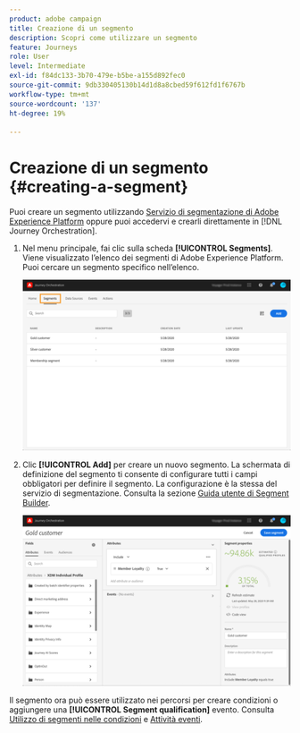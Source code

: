 ```yaml
---
product: adobe campaign
title: Creazione di un segmento
description: Scopri come utilizzare un segmento
feature: Journeys
role: User
level: Intermediate
exl-id: f84dc133-3b70-479e-b5be-a155d892fec0
source-git-commit: 9db330405130b14d1d8a8cbed59f612fd1f6767b
workflow-type: tm+mt
source-wordcount: '137'
ht-degree: 19%

---
```


# Creazione di un segmento {#creating-a-segment}

Puoi creare un segmento utilizzando [Servizio di segmentazione di Adobe Experience Platform](https://experienceleague.adobe.com/docs/experience-platform/segmentation/home.html?lang=it) oppure puoi accedervi e crearli direttamente in [!DNL Journey Orchestration].

1. Nel menu principale, fai clic sulla scheda **[!UICONTROL Segments]**. Viene visualizzato l’elenco dei segmenti di Adobe Experience Platform. Puoi cercare un segmento specifico nell’elenco.

   ![](../assets/segment1.png)

1. Clic **[!UICONTROL Add]** per creare un nuovo segmento. La schermata di definizione del segmento ti consente di configurare tutti i campi obbligatori per definire il segmento. La configurazione è la stessa del servizio di segmentazione. Consulta la sezione [Guida utente di Segment Builder](https://experienceleague.adobe.com/docs/experience-platform/segmentation/ui/overview.html?lang=it).

   ![](../assets/segment2.png)

Il segmento ora può essere utilizzato nei percorsi per creare condizioni o aggiungere una **[!UICONTROL Segment qualification]** evento. Consulta [Utilizzo di segmenti nelle condizioni](../segment/using-a-segment.md) e [Attività eventi](../building-journeys/segment-qualification-events.md).
